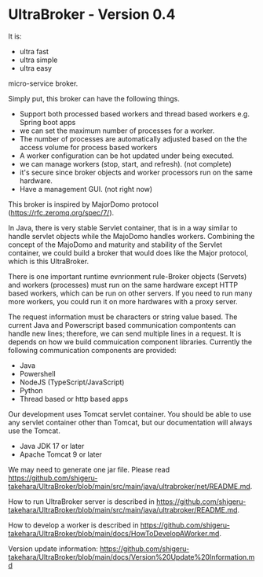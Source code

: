 # UltraBroker - Version 0.4 

It is:
 - ultra fast
 - ultra simple
 - ultra easy
   
  micro-service broker.

Simply put, this broker can have the following things.
- Support both processed based workers and thread based workers e.g. Spring boot apps
- we can set the maximum number of processes for a worker.
- The number of processes are automatically adjusted based on the the access volume for process based workers
- A worker configuration can be hot updated under being executed.
- we can manage workers (stop, start, and refresh). (not complete)
- it's secure since broker objects and worker processors run on the same hardware.
- Have a management GUI. (not right now)

This broker is inspired by MajorDomo protocol (https://rfc.zeromq.org/spec/7/). 

In Java, there is very stable Servlet container, that is in a way similar to handle servlet objects while the MajoDomo handles workers. Combining the concept of the MajoDomo and maturity and stability of the Servlet container, we could build a broker that would does like the Major protocol, which is this UltraBroker.

There is one important runtime evnrionment rule-Broker objects (Servets) and workers (processes) must run on the same hardware except HTTP based workers, which can be run on other servers.
If you need to run many more workers, you could run it on more hardwares with a proxy server.

The request information must be characters or string value based. The current Java and Powerscript based communication compontents can handle new lines; therefore, we can send multiple lines in a request. It is depends on how we build commuication component libraries.
Currently the following communication components are provided:

- Java
- Powershell
- NodeJS (TypeScript/JavaScript)
- Python
- Thread based or http based apps

Our development uses Tomcat servlet container. You should be able to use any servlet container other than Tomcat, but our documentation will always use the Tomcat.

- Java JDK 17 or later
- Apache Tomcat 9 or later
  
We may need to generate one jar file. Please read https://github.com/shigeru-takehara/UltraBroker/blob/main/src/main/java/ultrabroker/net/README.md.

How to run UltraBroker server is described in https://github.com/shigeru-takehara/UltraBroker/blob/main/src/main/java/ultrabroker/README.md.

How to develop a worker is described in https://github.com/shigeru-takehara/UltraBroker/blob/main/docs/HowToDevelopAWorker.md.

Version update information: https://github.com/shigeru-takehara/UltraBroker/blob/main/docs/Version%20Update%20Information.md
